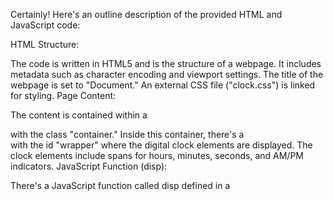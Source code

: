 
Certainly! Here's an outline description of the provided HTML and JavaScript code:

HTML Structure:

The code is written in HTML5 and is the structure of a webpage.
It includes metadata such as character encoding and viewport settings.
The title of the webpage is set to "Document."
An external CSS file ("clock.css") is linked for styling.
Page Content:

The content is contained within a <div> with the class "container."
Inside this container, there's a <div> with the id "wrapper" where the digital clock elements are displayed.
The clock elements include spans for hours, minutes, seconds, and AM/PM indicators.
JavaScript Function (disp):

There's a JavaScript function called disp defined in a <script> tag.
The disp function retrieves the current date and time using new Date().
It extracts the hours, minutes, and seconds from the date object.
It checks if the hour is greater than 12 to determine AM or PM.
It updates the HTML elements with the current time, formatting single-digit values with leading zeros.
Initial Call and Timer:

The disp function is called initially to set the time when the page loads.
setInterval is used to call the disp function every 200 milliseconds, continuously updating the displayed time.
Styling:

The appearance of the clock elements can be further customized using the external CSS file "clock.css," which is linked in the <head> section.
Overall, the code creates a simple digital clock that dynamically updates the displayed time on the webpage every 200 milliseconds.
